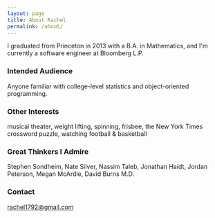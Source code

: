 ```yaml
---
layout: page
title: About Rachel
permalink: /about/ 
---
```


I graduated from Princeton in 2013 with a B.A. in Mathematics, and I'm currently a software engineer at Bloomberg L.P.  

### Intended Audience
Anyone familiar with college-level statistics and object-oriented programming.  

### Other Interests
musical theater, weight lifting, spinning, frisbee, the New York Times crossword puzzle, watching football & basketball

### Great Thinkers I Admire
Stephen Sondheim, Nate Silver, Nassim Taleb, Jonathan Haidt, Jordan Peterson, Megan McArdle, David Burns M.D.

### Contact 

[rachel1792@gmail.com](mailto:rachel1792@gmail.com)  
